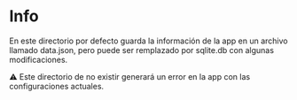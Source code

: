 # Info

En este directorio por defecto guarda la información de la app en un archivo llamado data.json, pero puede ser remplazado por sqlite.db con algunas modificaciones.

⚠️ Este directorio de no existir generará un error en la app con las configuraciones actuales.
